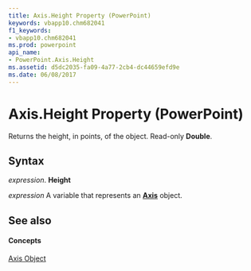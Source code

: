 ```yaml
---
title: Axis.Height Property (PowerPoint)
keywords: vbapp10.chm682041
f1_keywords:
- vbapp10.chm682041
ms.prod: powerpoint
api_name:
- PowerPoint.Axis.Height
ms.assetid: d5dc2035-fa09-4a77-2cb4-dc44659efd9e
ms.date: 06/08/2017
---
```



# Axis.Height Property (PowerPoint)

Returns the height, in points, of the object. Read-only  **Double**.


## Syntax

 _expression_. **Height**

 _expression_ A variable that represents an **[Axis](axis-object-powerpoint.md)** object.


## See also


#### Concepts


[Axis Object](axis-object-powerpoint.md)


